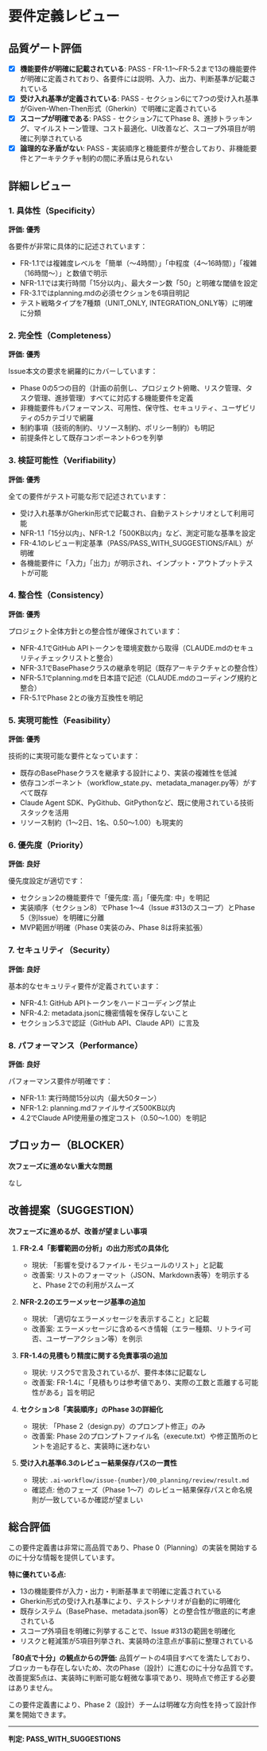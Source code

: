 # 要件定義レビュー

## 品質ゲート評価

- [x] **機能要件が明確に記載されている**: PASS - FR-1.1〜FR-5.2まで13の機能要件が明確に定義されており、各要件には説明、入力、出力、判断基準が記載されている
- [x] **受け入れ基準が定義されている**: PASS - セクション6にて7つの受け入れ基準がGiven-When-Then形式（Gherkin）で明確に定義されている
- [x] **スコープが明確である**: PASS - セクション7にてPhase 8、進捗トラッキング、マイルストーン管理、コスト最適化、UI改善など、スコープ外項目が明確に列挙されている
- [x] **論理的な矛盾がない**: PASS - 実装順序と機能要件が整合しており、非機能要件とアーキテクチャ制約の間に矛盾は見られない

## 詳細レビュー

### 1. 具体性（Specificity）

**評価: 優秀**

各要件が非常に具体的に記述されています：
- FR-1.1では複雑度レベルを「簡単（〜4時間）」「中程度（4〜16時間）」「複雑（16時間〜）」と数値で明示
- NFR-1.1では実行時間「15分以内」、最大ターン数「50」と明確な閾値を設定
- FR-3.1ではplanning.mdの必須セクションを6項目明記
- テスト戦略タイプを7種類（UNIT_ONLY, INTEGRATION_ONLY等）に明確に分類

### 2. 完全性（Completeness）

**評価: 優秀**

Issue本文の要求を網羅的にカバーしています：
- Phase 0の5つの目的（計画の前倒し、プロジェクト俯瞰、リスク管理、タスク管理、進捗管理）すべてに対応する機能要件を定義
- 非機能要件もパフォーマンス、可用性、保守性、セキュリティ、ユーザビリティの5カテゴリで網羅
- 制約事項（技術的制約、リソース制約、ポリシー制約）も明記
- 前提条件として既存コンポーネント6つを列挙

### 3. 検証可能性（Verifiability）

**評価: 優秀**

全ての要件がテスト可能な形で記述されています：
- 受け入れ基準がGherkin形式で記載され、自動テストシナリオとして利用可能
- NFR-1.1「15分以内」、NFR-1.2「500KB以内」など、測定可能な基準を設定
- FR-4.1のレビュー判定基準（PASS/PASS_WITH_SUGGESTIONS/FAIL）が明確
- 各機能要件に「入力」「出力」が明示され、インプット・アウトプットテストが可能

### 4. 整合性（Consistency）

**評価: 優秀**

プロジェクト全体方針との整合性が確保されています：
- NFR-4.1でGitHub APIトークンを環境変数から取得（CLAUDE.mdのセキュリティチェックリストと整合）
- NFR-3.1でBasePhaseクラスの継承を明記（既存アーキテクチャとの整合性）
- NFR-5.1でplanning.mdを日本語で記述（CLAUDE.mdのコーディング規約と整合）
- FR-5.1でPhase 2との後方互換性を明記

### 5. 実現可能性（Feasibility）

**評価: 優秀**

技術的に実現可能な要件となっています：
- 既存のBasePhaseクラスを継承する設計により、実装の複雑性を低減
- 依存コンポーネント（workflow_state.py、metadata_manager.py等）がすべて既存
- Claude Agent SDK、PyGithub、GitPythonなど、既に使用されている技術スタックを活用
- リソース制約（1〜2日、1名、$0.50〜$1.00）も現実的

### 6. 優先度（Priority）

**評価: 良好**

優先度設定が適切です：
- セクション2の機能要件で「優先度: 高」「優先度: 中」を明記
- 実装順序（セクション8）でPhase 1〜4（Issue #313のスコープ）とPhase 5（別Issue）を明確に分離
- MVP範囲が明確（Phase 0実装のみ、Phase 8は将来拡張）

### 7. セキュリティ（Security）

**評価: 良好**

基本的なセキュリティ要件が定義されています：
- NFR-4.1: GitHub APIトークンをハードコーディング禁止
- NFR-4.2: metadata.jsonに機密情報を保存しないこと
- セクション5.3で認証（GitHub API、Claude API）に言及

### 8. パフォーマンス（Performance）

**評価: 良好**

パフォーマンス要件が明確です：
- NFR-1.1: 実行時間15分以内（最大50ターン）
- NFR-1.2: planning.mdファイルサイズ500KB以内
- 4.2でClaude API使用量の推定コスト（$0.50〜$1.00）を明記

## ブロッカー（BLOCKER）

**次フェーズに進めない重大な問題**

なし

## 改善提案（SUGGESTION）

**次フェーズに進めるが、改善が望ましい事項**

1. **FR-2.4「影響範囲の分析」の出力形式の具体化**
   - 現状: 「影響を受けるファイル・モジュールのリスト」と記載
   - 改善案: リストのフォーマット（JSON、Markdown表等）を明示すると、Phase 2での利用がスムーズ

2. **NFR-2.2のエラーメッセージ基準の追加**
   - 現状: 「適切なエラーメッセージを表示すること」と記載
   - 改善案: エラーメッセージに含めるべき情報（エラー種類、リトライ可否、ユーザーアクション等）を例示

3. **FR-1.4の見積もり精度に関する免責事項の追加**
   - 現状: リスク5で言及されているが、要件本体に記載なし
   - 改善案: FR-1.4に「見積もりは参考値であり、実際の工数と乖離する可能性がある」旨を明記

4. **セクション8「実装順序」のPhase 3の詳細化**
   - 現状: 「Phase 2（design.py）のプロンプト修正」のみ
   - 改善案: Phase 2のプロンプトファイル名（execute.txt）や修正箇所のヒントを追記すると、実装時に迷わない

5. **受け入れ基準6.3のレビュー結果保存パスの一貫性**
   - 現状: `.ai-workflow/issue-{number}/00_planning/review/result.md`
   - 確認点: 他のフェーズ（Phase 1〜7）のレビュー結果保存パスと命名規則が一致しているか確認が望ましい

## 総合評価

この要件定義書は非常に高品質であり、Phase 0（Planning）の実装を開始するのに十分な情報を提供しています。

**特に優れている点:**
- 13の機能要件が入力・出力・判断基準まで明確に定義されている
- Gherkin形式の受け入れ基準により、テストシナリオが自動的に明確化
- 既存システム（BasePhase、metadata.json等）との整合性が徹底的に考慮されている
- スコープ外項目を明確に列挙することで、Issue #313の範囲を明確化
- リスクと軽減策が5項目列挙され、実装時の注意点が事前に整理されている

**「80点で十分」の観点からの評価:**
品質ゲートの4項目すべてを満たしており、ブロッカーも存在しないため、次のPhase（設計）に進むのに十分な品質です。改善提案5点は、実装時に判断可能な軽微な事項であり、現時点で修正する必要はありません。

この要件定義書により、Phase 2（設計）チームは明確な方向性を持って設計作業を開始できます。

---
**判定: PASS_WITH_SUGGESTIONS**